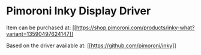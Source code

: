 # Pimoroni Inky Display Driver

Item can be purchased at:
[[https://shop.pimoroni.com/products/inky-what?variant=13590497624147]]

Based on the driver available at:
[[https://github.com/pimoroni/inky]]
